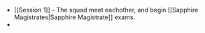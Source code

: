 - [[Session 1]] - The squad meet eachother, and begin [[Sapphire Magistrates|Sapphire Magistrate]] exams.
- 
